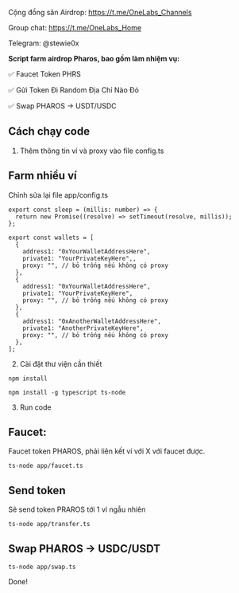 Cộng đồng săn Airdrop: https://t.me/OneLabs_Channels

Group chat: https://t.me/OneLabs_Home

Telegram: @stewie0x

**Script farm airdrop Pharos, bao gồm làm nhiệm vụ:**


✅ Faucet Token PHRS

✅ Gửi Token Đi Random Địa Chỉ Nào Đó

✅ Swap PHAROS -> USDT/USDC


## Cách chạy code

1. Thêm thông tin ví và proxy vào file config.ts

## Farm nhiều ví

Chỉnh sửa lại file app/config.ts

```
export const sleep = (millis: number) => {
  return new Promise((resolve) => setTimeout(resolve, millis));
};

export const wallets = [
  {
    address1: "0xYourWalletAddressHere",
    private1: "YourPrivateKeyHere",,
    proxy: "", // bỏ trống nếu không có proxy
  },
  {
    address1: "0xYourWalletAddressHere",
    private1: "YourPrivateKeyHere",
    proxy: "", // bỏ trống nếu không có proxy
  },
  {
    address1: "0xAnotherWalletAddressHere",
    private1: "AnotherPrivateKeyHere",
    proxy: "", // bỏ trống nếu không có proxy
  },
];

```

2. Cài đặt thư viện cần thiết

```
npm install
```

```
npm install -g typescript ts-node

```

3. Run code

## Faucet:

Faucet token PHAROS, phải liên kết ví với X với faucet được.

```
ts-node app/faucet.ts

```

## Send token

Sẽ send token PRAROS tới 1 ví ngẫu nhiên

```
ts-node app/transfer.ts

```

## Swap PHAROS -> USDC/USDT

```
ts-node app/swap.ts

```

Done!
